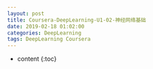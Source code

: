 ```yaml
---
layout: post
title: Coursera-DeepLearning-U1-02-神经网络基础
date: 2019-02-18 01:02:00
categories: DeepLearning
tags: DeepLearning Coursera
---
```

* content
{:toc}

